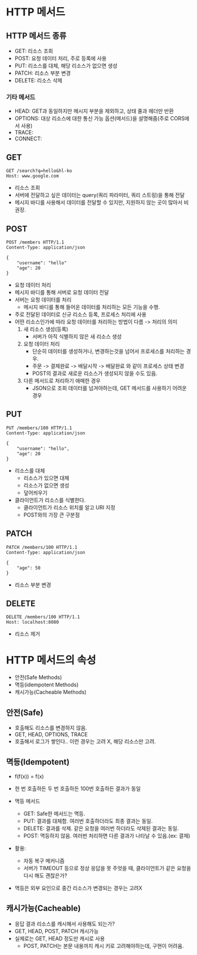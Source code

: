# HTTP 메서드

## HTTP 메서드 종류

- GET: 리소스 조회
- POST: 요청 데이터 처리, 주로 등록에 사용
- PUT: 리소스를 대체, 해당 리소스가 없으면 생성
- PATCH: 리소스 부분 변경
- DELETE: 리소스 삭제

### 기타 메서드

- HEAD: GET과 동일하지만 메시지 부분을 제외하고, 상태 줄과 헤더만 반환
- OPTIONS: 대상 리소스에 대한 통신 가능 옵션(메서드)을 설명해줌(주로 CORS에서 사용)
- TRACE:
- CONNECT:

## GET

```
GET /search?q=hello&hl-ko
Host: www.google.com
```

- 리소스 조회
- 서버에 전달하고 싶은 데이터는 query(쿼리 파라미터, 쿼리 스트링)을 통해 전달
- 메시지 바디를 사용해서 데이터를 전달할 수 있지만, 지원하지 않는 곳이 많아서 비권장.

## POST

```
POST /members HTTP/1.1
Content-Type: application/json

{
    "username": "hello"
    "age": 20
}
```

- 요청 데이터 처리
- 메시지 바디를 통해 서버로 요청 데이터 전달
- 서버는 요청 데이터를 처리
  - 메시지 바디를 통해 들어온 데이터를 처리하는 모든 기능을 수행.
- 주로 전달된 데이터로 신규 리소스 등록, 프로세스 처리에 사용
- 어떤 리소스인가에 따라 요청 데이터를 처리하는 방법이 다름 -> 처리의 의미
  1. 새 리소스 생성(등록)
     - 서버가 아직 식별하지 않은 새 리소스 생성
  2. 요청 데이터 처리
     - 단순히 데이터를 생성하거나, 변경하는것을 넘어서 프로세스를 처리하는 경우.
     - 주문 -> 결제완료 -> 배달시작 -> 배달완료 와 같이 프로세스 상태 변경
     - POST의 결과로 새로운 리소스가 생성되지 않을 수도 있음.
  3. 다른 메서드로 처리하기 애매한 경우
     - JSON으로 조회 데이터를 넘겨야하는데, GET 메서드를 사용하기 어려운 경우

## PUT

```
PUT /members/100 HTTP/1.1
Content-Type: application/json

{
    "username": "hello",
    "age": 20
}
```

- 리소스를 대체
  - 리소스가 있으면 대체
  - 리소스가 없으면 생성
  - 덮어씌우기
- 클라이언트가 리소스를 식별한다.
  - 클라이언트가 리소스 위치를 알고 URI 지정
  - POST와의 가장 큰 구분점

## PATCH

```
PATCH /members/100 HTTP/1.1
Content-Type: application/json

{
    "age": 50
}
```

- 리소스 부분 변경

## DELETE

```
DELETE /members/100 HTTP/1.1
Host: localhost:8080
```

- 리소스 제거

# HTTP 메서드의 속성

- 안전(Safe Methods)
- 멱등(idempotent Methods)
- 캐시가능(Cacheable Methods)

## 안전(Safe)

- 호출해도 리소스를 변경하지 않음.
- GET, HEAD, OPTIONS, TRACE
- 호출해서 로그가 쌓인다.. 이런 경우는 고려 X, 해당 리소스만 고려.

## 멱등(Idempotent)

- f(f(x)) = f(x)
- 한 번 호출하든 두 번 호출하든 100번 호출하든 결과가 동일
- 멱등 메서드

  - GET: Safe한 메서드는 멱등.
  - PUT: 결과를 대체함. 여러번 호출하더라도 최종 결과는 동일.
  - DELETE: 결과를 삭제. 같은 요청을 여러번 하더라도 삭제된 결과는 동일.
  - POST: 멱등하지 않음. 여러번 처리하면 다른 결과가 나타날 수 있음.(ex: 결제)

- 활용:

  - 자동 복구 메커니즘
  - 서버가 TIMEOUT 등으로 정상 응답을 못 주엇을 때, 클라이언트가 같은 요청을 다시 해도 괜찮은가?

- 멱등은 외부 요인으로 중간 리소스가 변경되는 경우는 고려X

## 캐시가능(Cacheable)

- 응답 결과 리소스를 캐시해서 사용해도 되는가?
- GET, HEAD, POST, PATCH 캐시가능
- 실제로는 GET, HEAD 정도만 캐시로 사용
  - POST, PATCH는 본문 내용까지 캐시 키로 고려해야하는데, 구현이 어려움.
